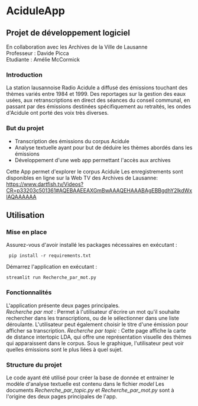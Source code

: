 # AciduleApp
## Projet de développement logiciel
En collaboration avec les Archives de la Ville de Lausanne \
Professeur : Davide Picca \
Etudiante : Amélie McCormick 

### Introduction
La station lausannoise Radio Acidule a diffusé des émissions touchant des thèmes variés entre 1984 et 1999. Des 
reportages sur la gestion des eaux usées, aux retranscriptions en direct des séances du conseil communal, en passant par
des émissions destinées spécifiquement au retraités, les ondes d'Acidule ont porté des voix très diverses. 

### But du projet
- Transcription des émissions du corpus Acidule
- Analyse textuelle ayant pour but de déduire les thèmes abordés dans les émissions
- Développement d'une web app permettant l'accès aux archives

Cette App permet d'explorer le corpus Acidule 
Les enregistrements sont disponibles en ligne sur la Web TV des Archives de Lausanne: https://www.dartfish.tv/Videos?CR=p33203c501361#AQEBAAEEAXGmBwAAAQEHAAABAgEBBgdhY2lkdWxlAQAAAAAA

## Utilisation
### Mise en place
Assurez-vous d'avoir installé les packages nécessaires en exécutant :
```
 pip install -r requirements.txt
```

Démarrez l'application en exécutant :
```
streamlit run Recherche_par_mot.py
```
### Fonctionnalités
L'application présente deux pages principales.\
*Recherche par mot* : Permet à l'utilisateur d'écrire un mot qu'il souhaite rechercher dans les transcriptions, ou de le sélectionner dans une liste déroulante.
L'utilisateur peut également choisir le titre d'une émission pour afficher sa transcription.
*Recherche par topic* : Cette page affiche la carte de distance intertopic LDA, qui offre une représentation visuelle des thèmes qui apparaissent dans le corpus.
Sous le graphique, l'utilisateur peut voir quelles émissions sont le plus liées à quel sujet.


### Structure du projet
Le code ayant été utilisé pour créer la base de donnée et entrainer le modèle d'analyse textuelle est contenu dans le fichier *model* Les documents *Recherche_par_topic.py* et *Recherche_par_mot.py* sont à l'origine des deux pages principales de l'app. 

